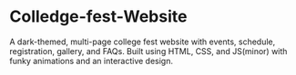 # Colledge-fest-Website
A dark-themed, multi-page college fest website with events, schedule, registration, gallery, and FAQs.   Built using HTML, CSS, and JS(minor) with funky animations and an interactive design.  
